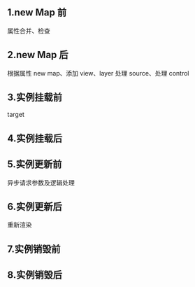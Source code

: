 ## 1.new Map 前

属性合并、检查

## 2.new Map 后

根据属性 new map、添加 view、layer 处理 source、处理 control

## 3.实例挂载前

target

## 4.实例挂载后

## 5.实例更新前

异步请求参数及逻辑处理

## 6.实例更新后

重新渲染

## 7.实例销毁前

## 8.实例销毁后
